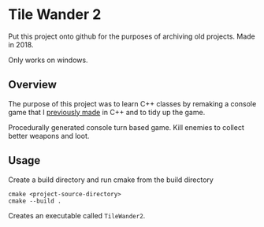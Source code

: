 # Tile Wander 2
Put this project onto github for the purposes of archiving old projects. Made in 2018.

Only works on windows.

## Overview
The purpose of this project was to learn C++ classes by remaking a console game that I [previously made](https://github.com/EvanGyori/TileWander) in C++ and to tidy up the game.

Procedurally generated console turn based game. Kill enemies to collect better weapons and loot.

## Usage
Create a build directory and run cmake from the build directory
```
cmake <project-source-directory>
cmake --build .
```

Creates an executable called `TileWander2`.
